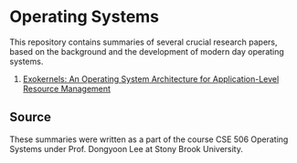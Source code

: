 # Operating Systems

This repository contains summaries of several crucial research papers, based on the background and the development of modern day operating systems.

1. [Exokernels: An Operating System Architecture for Application-Level Resource Management](LINK)

## Source
These summaries were written as a part of the course CSE 506 Operating Systems under Prof. Dongyoon Lee at Stony Brook University.
